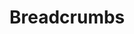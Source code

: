 <script setup>
import BreadcrumbWrapper from '../../.vitepress/wrappers/misc/BreadcrumbWrapper.vue'
</script>

# Breadcrumbs

<DemoContainer>
  <breadcrumb-wrapper></breadcrumb-wrapper>
</DemoContainer>
